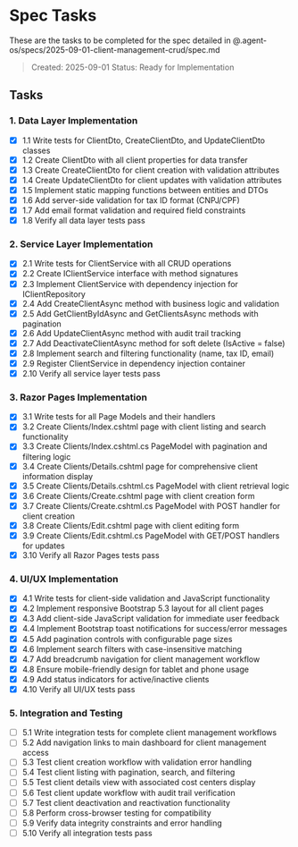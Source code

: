 # Spec Tasks

These are the tasks to be completed for the spec detailed in @.agent-os/specs/2025-09-01-client-management-crud/spec.md

> Created: 2025-09-01
> Status: Ready for Implementation

## Tasks

### 1. Data Layer Implementation

- [x] 1.1 Write tests for ClientDto, CreateClientDto, and UpdateClientDto classes
- [x] 1.2 Create ClientDto with all client properties for data transfer
- [x] 1.3 Create CreateClientDto for client creation with validation attributes
- [x] 1.4 Create UpdateClientDto for client updates with validation attributes
- [x] 1.5 Implement static mapping functions between entities and DTOs
- [x] 1.6 Add server-side validation for tax ID format (CNPJ/CPF)
- [x] 1.7 Add email format validation and required field constraints
- [x] 1.8 Verify all data layer tests pass

### 2. Service Layer Implementation

- [x] 2.1 Write tests for ClientService with all CRUD operations
- [x] 2.2 Create IClientService interface with method signatures
- [x] 2.3 Implement ClientService with dependency injection for IClientRepository
- [x] 2.4 Add CreateClientAsync method with business logic and validation
- [x] 2.5 Add GetClientByIdAsync and GetClientsAsync methods with pagination
- [x] 2.6 Add UpdateClientAsync method with audit trail tracking
- [x] 2.7 Add DeactivateClientAsync method for soft delete (IsActive = false)
- [x] 2.8 Implement search and filtering functionality (name, tax ID, email)
- [x] 2.9 Register ClientService in dependency injection container
- [x] 2.10 Verify all service layer tests pass

### 3. Razor Pages Implementation

- [x] 3.1 Write tests for all Page Models and their handlers
- [x] 3.2 Create Clients/Index.cshtml page with client listing and search functionality
- [x] 3.3 Create Clients/Index.cshtml.cs PageModel with pagination and filtering logic
- [x] 3.4 Create Clients/Details.cshtml page for comprehensive client information display
- [x] 3.5 Create Clients/Details.cshtml.cs PageModel with client retrieval logic
- [x] 3.6 Create Clients/Create.cshtml page with client creation form
- [x] 3.7 Create Clients/Create.cshtml.cs PageModel with POST handler for client creation
- [x] 3.8 Create Clients/Edit.cshtml page with client editing form
- [x] 3.9 Create Clients/Edit.cshtml.cs PageModel with GET/POST handlers for updates
- [x] 3.10 Verify all Razor Pages tests pass

### 4. UI/UX Implementation

- [x] 4.1 Write tests for client-side validation and JavaScript functionality
- [x] 4.2 Implement responsive Bootstrap 5.3 layout for all client pages
- [x] 4.3 Add client-side JavaScript validation for immediate user feedback
- [x] 4.4 Implement Bootstrap toast notifications for success/error messages
- [x] 4.5 Add pagination controls with configurable page sizes
- [x] 4.6 Implement search filters with case-insensitive matching
- [x] 4.7 Add breadcrumb navigation for client management workflow
- [x] 4.8 Ensure mobile-friendly design for tablet and phone usage
- [x] 4.9 Add status indicators for active/inactive clients
- [x] 4.10 Verify all UI/UX tests pass

### 5. Integration and Testing

- [ ] 5.1 Write integration tests for complete client management workflows
- [ ] 5.2 Add navigation links to main dashboard for client management access
- [ ] 5.3 Test client creation workflow with validation error handling
- [ ] 5.4 Test client listing with pagination, search, and filtering
- [ ] 5.5 Test client details view with associated cost centers display
- [ ] 5.6 Test client update workflow with audit trail verification
- [ ] 5.7 Test client deactivation and reactivation functionality
- [ ] 5.8 Perform cross-browser testing for compatibility
- [ ] 5.9 Verify data integrity constraints and error handling
- [ ] 5.10 Verify all integration tests pass
